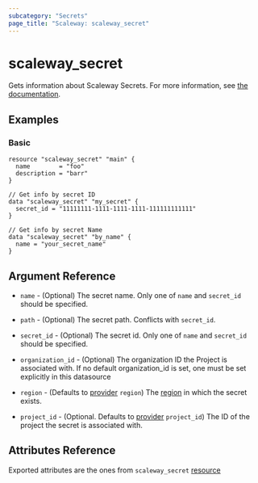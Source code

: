 ```yaml
---
subcategory: "Secrets"
page_title: "Scaleway: scaleway_secret"
---
```


# scaleway_secret

Gets information about Scaleway Secrets.
For more information, see [the documentation](https://developers.scaleway.com/en/products/secret_manager/api/v1alpha1/).

## Examples

### Basic

```hcl
resource "scaleway_secret" "main" {
  name        = "foo"
  description = "barr"
}

// Get info by secret ID
data "scaleway_secret" "my_secret" {
  secret_id = "11111111-1111-1111-1111-111111111111"
}

// Get info by secret Name
data "scaleway_secret" "by_name" {
  name = "your_secret_name"
}
```

## Argument Reference

- `name` - (Optional) The secret name.
  Only one of `name` and `secret_id` should be specified.

- `path` - (Optional) The secret path.
  Conflicts with `secret_id`.

- `secret_id` - (Optional) The secret id.
  Only one of `name` and `secret_id` should be specified.

- `organization_id` - (Optional) The organization ID the Project is associated with.
  If no default organization_id is set, one must be set explicitly in this datasource

- `region` - (Defaults to [provider](../index.md#region) `region`) The [region](../guides/regions_and_zones.md#regions) in which the secret exists.

- `project_id` - (Optional. Defaults to [provider](../index.md#project_id) `project_id`) The ID of the
  project the secret is associated with.


## Attributes Reference

Exported attributes are the ones from `scaleway_secret` [resource](../resources/secret.md)

